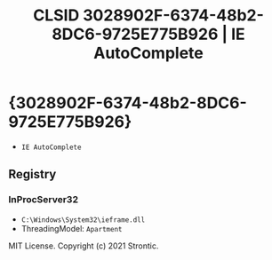﻿---
title: "CLSID 3028902F-6374-48b2-8DC6-9725E775B926 | IE AutoComplete"
excerpt: What is COM-Object CLSID 3028902F-6374-48b2-8DC6-9725E775B926?
---

# {3028902F-6374-48b2-8DC6-9725E775B926}

* `IE AutoComplete`

## Registry


### InProcServer32

* `C:\Windows\System32\ieframe.dll`
* ThreadingModel: `Apartment`

MIT License. Copyright (c) 2021 Strontic.



